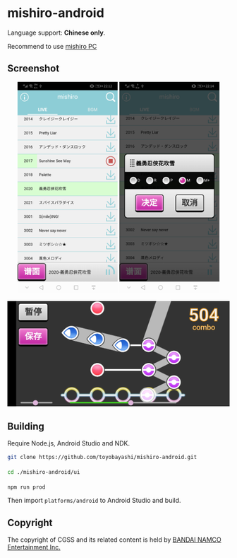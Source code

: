 # mishiro-android

Language support: **Chinese only**.

Recommend to use [mishiro PC](https://github.com/toyobayashi/mishiro)

## Screenshot

<div align="center">
<img width="45%" height="45%" src="https://github.com/toyobayashi/mishiro-android/raw/master/screenshot/ss1.jpg">
<img width="45%" height="45%" src="https://github.com/toyobayashi/mishiro-android/raw/master/screenshot/ss2.jpg">
</div>

![ss3.jpg](https://github.com/toyobayashi/mishiro-android/raw/master/screenshot/ss3.jpg)

## Building

Require Node.js, Android Studio and NDK.

``` bash
git clone https://github.com/toyobayashi/mishiro-android.git

cd ./mishiro-android/ui

npm run prod
```

Then import `platforms/android` to Android Studio and build.

## Copyright

The copyright of CGSS and its related content is held by [BANDAI NAMCO Entertainment Inc.](https://bandainamcoent.co.jp/)
